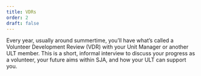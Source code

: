 ```yaml
---
title: VDRs
order: 2
draft: false
---
```

Every year, usually around summertime, you’ll have what’s called a Volunteer Development Review (VDR) with your Unit Manager or another ULT member. This is a short, informal interview to discuss your progress as a volunteer, your future aims within SJA, and how your ULT can support you.